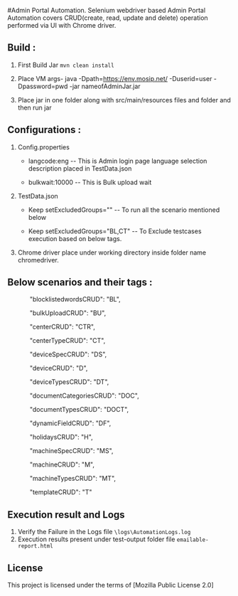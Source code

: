 #Admin Portal Automation.
Selenium webdriver based Admin Portal Automation covers CRUD(create, read, update and delete) operation performed via UI with Chrome driver.

## Build : 

1. First Build Jar `mvn clean install`

2. Place VM args- java  -Dpath=https://env.mosip.net/ -Duserid=user -Dpassword=pwd -jar nameofAdminJar.jar

3. Place jar in one folder along with src/main/resources files and folder and then run jar

## Configurations :

1. Config.properties

     * langcode:eng -- This is Admin login page language selection description placed in TestData.json

     * bulkwait:10000 -- This is Bulk upload wait

2. TestData.json

     * Keep setExcludedGroups="" -- To run all the scenario mentioned below

     * Keep setExcludedGroups="BL,CT" -- To Exclude testcases execution based on below tags. 
3. Chrome driver place under working directory inside folder name chromedriver.


## Below scenarios and their tags :

`		`"blocklistedwordsCRUD": "BL",

`		`"bulkUploadCRUD": "BU",

`		`"centerCRUD": "CTR",

`		`"centerTypeCRUD": "CT",

`		`"deviceSpecCRUD": "DS",

`		`"deviceCRUD": "D",

`		`"deviceTypesCRUD": "DT",

`		`"documentCategoriesCRUD": "DOC",

`		`"documentTypesCRUD": "DOCT",

`		`"dynamicFieldCRUD": "DF",

`		`"holidaysCRUD": "H",

`		`"machineSpecCRUD": "MS",

`		`"machineCRUD": "M",

`		`"machineTypesCRUD": "MT",

`		`"templateCRUD": "T"
## Execution result and Logs
1. Verify the Failure in the Logs file `\logs\AutomationLogs.log`
1. Execution results present under test-output folder file `emailable-report.html`


## License
This project is licensed under the terms of [Mozilla Public License 2.0]

